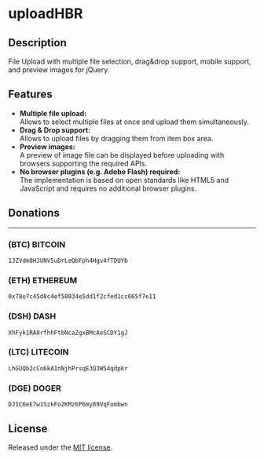 # uploadHBR

## Description
File Upload with multiple file selection, drag&amp;drop support, mobile support, and preview images for jQuery.  

## Features
* **Multiple file upload:**  
  Allows to select multiple files at once and upload them simultaneously.
* **Drag & Drop support:**  
  Allows to upload files by dragging them from item box area.
* **Preview images:**  
  A preview of image file can be displayed before uploading with browsers supporting the required APIs.
* **No browser plugins (e.g. Adobe Flash) required:**  
  The implementation is based on open standards like HTML5 and JavaScript and requires no additional browser plugins.
  
## Donations
-----------------

### (BTC) BITCOIN
``1JZVdm8HJUNV5uDrLeQbFph4Hgv4fTDUYb``

### (ETH) ETHEREUM
``0x78e7c45d8c4ef58034e5dd1f2cfed1cc665f7e11``

### (DSH) DASH
``XhFyk1RA8rfhhFtbNcaZgxBMcAoSCDY1gJ``

### (LTC) LITECOIN
``LhGUQb2cCo6kA1nNjhPrsqE3Q3W54qdpkr``

### (DGE) DOGER
``DJ1C6eE7w1SzkFo2KMz6P6my89VqFombwn``


## License
Released under the [MIT license](https://opensource.org/licenses/lgpl-3.0.html).
